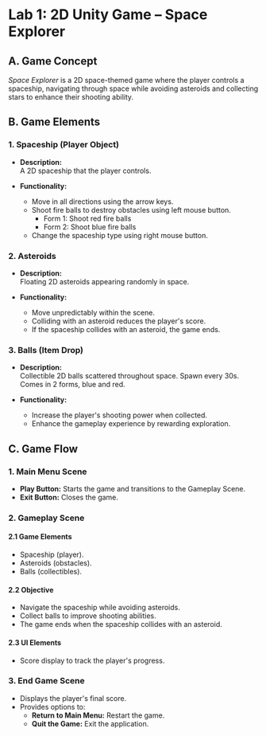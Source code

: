 # **Lab 1: 2D Unity Game – Space Explorer**  

## **A. Game Concept**  
*Space Explorer* is a 2D space-themed game where the player controls a spaceship, navigating through space while avoiding asteroids and collecting stars to enhance their shooting ability.  

## **B. Game Elements**  

### **1. Spaceship (Player Object)**  
- **Description:**  
  A 2D spaceship that the player controls.

- **Functionality:**  
  - Move in all directions using the arrow keys.  
  - Shoot fire balls to destroy obstacles using left mouse button.
      - Form 1: Shoot red fire balls
      - Form 2: Shoot blue fire balls
  - Change the spaceship type using right mouse button.  

### **2. Asteroids**  
- **Description:**  
  Floating 2D asteroids appearing randomly in space.  

- **Functionality:**  
  - Move unpredictably within the scene.  
  - Colliding with an asteroid reduces the player's score.  
  - If the spaceship collides with an asteroid, the game ends.  

### **3. Balls (Item Drop)**  
- **Description:**  
  Collectible 2D balls scattered throughout space. Spawn every 30s. Comes in 2 forms, blue and red.

- **Functionality:**  
  - Increase the player's shooting power when collected.  
  - Enhance the gameplay experience by rewarding exploration.  

## **C. Game Flow**  

### **1. Main Menu Scene**  
- **Play Button:** Starts the game and transitions to the Gameplay Scene.  
- **Exit Button:** Closes the game.  

### **2. Gameplay Scene**  

#### **2.1 Game Elements**  
- Spaceship (player).  
- Asteroids (obstacles).  
- Balls (collectibles).  

#### **2.2 Objective**  
- Navigate the spaceship while avoiding asteroids.  
- Collect balls to improve shooting abilities.  
- The game ends when the spaceship collides with an asteroid.  

#### **2.3 UI Elements**  
- Score display to track the player's progress.  

### **3. End Game Scene**  
- Displays the player's final score.  
- Provides options to:  
  - **Return to Main Menu:** Restart the game.  
  - **Quit the Game:** Exit the application.  
